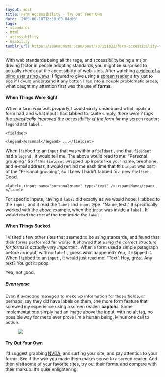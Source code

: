 ```yaml
---
layout: post
title: Form Accessibility - Try Out Your Own
date: '2009-06-10T12:30:00-04:00'
tags:
- standards
- html
- accessibility
- usability
tumblr_url: https://seanmonstar.com/post/707151022/form-accessibility-try-out-your-own
---
```

With web standards being all the rage, and accessibility being a major driving factor in people adopting standards, you might be surprised to actually check out the accessibility of web-sites. After watching [a video of a blind user using Jaws](http://www.youtube.com/watch?v=AmUPhEVWu_E), I figured to give using a [screen reader](http://www.nvda-project.org/) a try just to see if I could understand it any better. I ran into a couple problematic areas; what caught my attention first was the use of **forms**.

#### When Things Were Right

When a form was built properly, I could easily understand what inputs a form had, and what input I had tabbed to. Quite simply, _there were 2 tags the specifically improved the accessibility of the form_ for my screen reader: `legend` and `label` .

    <fieldset>  

    <legend>Personal</legend> ...</fieldset>

When I tabbed to an `input` that was within a `fieldset` , and that `fieldset` had a `legend` , it would tell me. The above would read to me: “Personal grouping.” So if this `fieldset` wrapped up inputs like your name, telephone, and e-mail address, it would remind me each time that this `input` was part of the “Personal grouping”, so I knew I hadn’t tabbed to a new `fieldset` . Good.

    <label> <input name="personal:name" type="text" /> <span>Name</span></label>

For specific inputs, having a `label` did exactly as we would hope. I tabbed to the `input` , and it read the `label` and `input` type: “Name, text.” It specifically worked with the above example, when the `input` was inside a `label` . It would read the rest of the text inside the `label` .

#### When Things Sucked

I visited a few other sites that seemed to be using standards, and found that their forms performed far worse. It showed that _using the correct structure for forms is actually very important_ . When a form used a simple paragraph before an input, with no `label` , guess what happened? Yep, it skipped it. When I tabbed to an `input` , it would just read me: “Text”. Hey, great. Any text? You got it: poop.

Yea, not good.

##### Even worse

Even if someone managed to make up information for these fields, or perhaps, say they did have labels on them, one more form feature that screwed my experience using a screen reader: **captcha**. Some implementations simply had an image above the input, with no alt tag, no possible way for me to ever prove I’m a human being. Minus one call to action.

<figure class="tmblr-full" data-orig-height="209" data-orig-width="500"><img src="https://64.media.tumblr.com/d0f8fe0311d12499a6f60c374109ec83/9ae6467463d95856-c1/s540x810/276be48faf9e05092a1f1f6fa27cf8bc2da9894f.jpg" data-orig-height="209" data-orig-width="500"></figure>

#### Try Out Your Own

I’d suggest grabbing [NVDA](http://www.nvda-project.org/), and surfing your site, and pay attention to your forms. See if the way you made them makes sense to a screen reader. And then visit some of your favorite sites, try out their forms, and compare with their markup. It’s quite enlightening.

